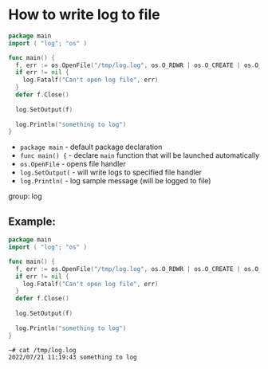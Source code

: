 # How to write log to file

```go
package main
import ( "log"; "os" )

func main() {
  f, err := os.OpenFile("/tmp/log.log", os.O_RDWR | os.O_CREATE | os.O_APPEND, 0666)
  if err != nil {
    log.Fatalf("Can't open log file", err)
  }
  defer f.Close()
  
  log.SetOutput(f)
  
  log.Println("something to log")
}
```

- `package main` - default package declaration
- `func main() {` - declare `main` function that will be launched automatically
- `os.OpenFile` - opens file handler
- `log.SetOutput(` - will write logs to specified file handler
- `log.Println(` - log sample message (will be logged to file)

group: log

## Example: 
```go
package main
import ( "log"; "os" )

func main() {
  f, err := os.OpenFile("/tmp/log.log", os.O_RDWR | os.O_CREATE | os.O_APPEND, 0666)
  if err != nil {
    log.Fatalf("Can't open log file", err)
  }
  defer f.Close()
  
  log.SetOutput(f)
  
  log.Println("something to log")
}
```
```
~# cat /tmp/log.log 
2022/07/21 11:19:43 something to log

```


